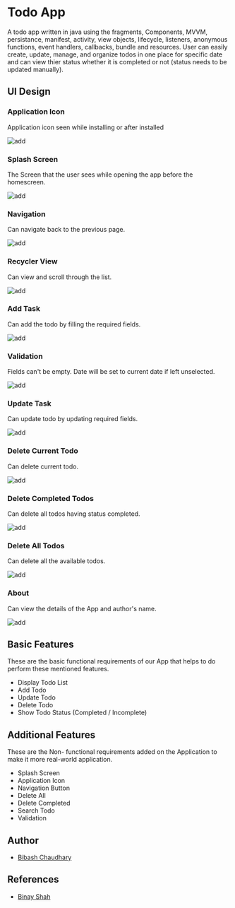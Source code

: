 
# Todo App 

A todo app written in java using the fragments, Components, MVVM, persistance, manifest, activity, view objects, lifecycle, listeners, anonymous functions, event handlers, callbacks, bundle and resources. User can easily create, update, manage, and organize todos in one place for specific date and can view thier status whether it is completed or not (status needs to be updated manually). 

## UI Design
### Application Icon  
Application icon seen while installing or after installed

 ![add](gifs/TodoIcon.png)

### Splash Screen 
The Screen that the user sees while opening the app before the homescreen.
 
![add](gifs/SplashScreen.png)

### Navigation
Can navigate back to the previous page.
  
  ![add](gifs/TodoMenuBack.gif)

### Recycler View
Can view and scroll through the list.
  
![add](gifs/TodoRecyclerView.gif)

### Add Task 
Can add the todo by filling the required fields.
  
![add](gifs/TodoAdd.gif)

### Validation
Fields can't be empty. Date will be set to current date if left unselected.

![add](gifs/TodoAddValidate.gif)

### Update Task
Can update todo by updating required fields.
  
![add](gifs/TodoUpdate.gif)

### Delete Current Todo
Can delete current todo.
  
![add](gifs/TodoDelete.gif)

### Delete Completed Todos
Can delete all todos having status completed.
 
![add](gifs/TodoDeleteCompleted.gif)

### Delete All Todos
Can delete all the available todos.
  
![add](gifs/TodoDeleteAll.gif)

### About
Can view the details of the App and author's name.
 
![add](gifs/TodoAbout.gif)


## Basic Features

These are the basic functional requirements of our App that helps to do perform these mentioned features.

- Display Todo List
- Add Todo
- Update Todo
- Delete Todo
- Show Todo Status (Completed / Incomplete)

## Additional Features

These are the Non- functional requirements added on the Application to make it more real-world application.
 
- Splash Screen
- Application Icon
- Navigation Button
- Delete All
- Delete Completed
- Search Todo
- Validation 




## Author

- [Bibash Chaudhary](https://github.com/bibash77261081/Todo-App)


## References
- [Binay Shah](https://github.com/binay-shah/TodoMVVM_b)

